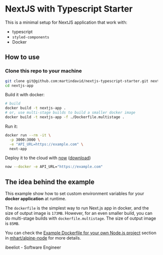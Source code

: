 # NextJS with Typescript Starter

This is a minimal setup for NextJS application that work with:

- typescript
- `styled-components`
- Docker

## How to use

### Clone this repo to your machine

```bash
git clone git@github.com:martindavid/nextjs-typescript-starter.git nextjs-app
cd nextjs-app
```

Build it with docker:

```bash
# build
docker build -t nextjs-app .
# or, use multi-stage builds to build a smaller docker image
docker build -t nextjs-app -f ./Dockerfile.multistage .
```

Run it:

```bash
docker run --rm -it \
  -p 3000:3000 \
  -e "API_URL=https://example.com" \
  next-app
```

Deploy it to the cloud with [now](https://zeit.co/now) ([download](https://zeit.co/download))

```bash
now --docker -e API_URL="https://example.com"
```

## The idea behind the example

This example show how to set custom environment variables for your **docker application** at runtime.

The `dockerfile` is the simplest way to run Next.js app in docker, and the size of output image is `173MB`. However, for an even smaller build, you can do multi-stage builds with `dockerfile.multistage`. The size of output image is `85MB`.

You can check the [Example Dockerfile for your own Node.js project](https://github.com/mhart/alpine-node/tree/43ca9e4bc97af3b1f124d27a2cee002d5f7d1b32#example-dockerfile-for-your-own-nodejs-project) section in [mhart/alpine-node](https://github.com/mhart/alpine-node) for more details.


ibeeliot - Software Engineer